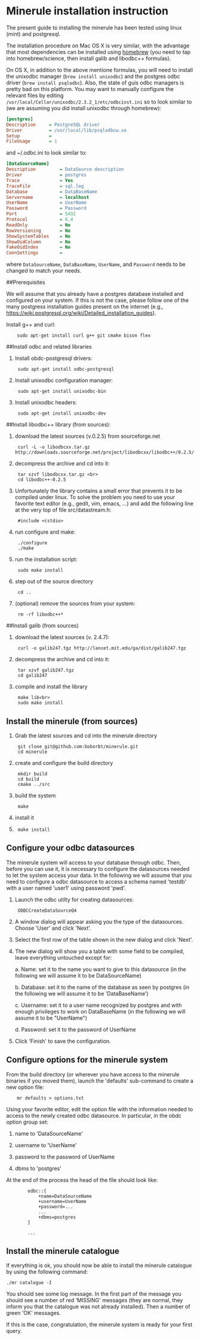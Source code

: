 # Minerule installation instruction

The present guide to installing the minerule has been tested using linux (mint) and postgresql.

The installation procedure on Mac OS X is very similar, with the advantage that most dependencies can be
installed using [homebrew](http://brew.sh) (you need to tap into homebrew/science, then install galib and libodbc++ formulas).

On OS X, in addition to the above mentione formulas, you will need to install the unixodbc manager (``brew install unixodbc``) and the postgres odbc driver (``brew install psqlodbc``). Also, the state of guis odbc managers is pretty bad on this platform. You may want to manually configure the relevant files by editing ``/usr/local/Cellar/unixodbc/2.3.2_1/etc/odbcinst.ini`` so to look similar to (we are assuming you did install unixodbc through homebrew):

```ini
[postgres]
Description     = PostgreSQL driver
Driver          = /usr/local/lib/psqlodbcw.so
Setup           =
FileUsage       = 1
```

and  ~/.odbc.ini to look similar to:

```ini
[DataSourceName]
Description         = DataSource description
Driver              = postgres
Trace               = Yes
TraceFile           = sql.log
Database            = DataBaseName
Servername          = localhost
UserName            = UserName
Password            = Password
Port                = 5432
Protocol            = 6.4
ReadOnly            = No
RowVersioning       = No
ShowSystemTables    = No
ShowOidColumn       = No
FakeOidIndex        = No
ConnSettings        =
```
where ``DataSourceName``, ``DataBaseName``, ``UserName``, and ``Password`` needs to be changed to match your needs.

##Prerequisites

We will assume that you already have a postgres database installed and configured on your system. If this is not the case, please follow one of the many postgress installation guides present on the internet (e.g., https://wiki.postgresql.org/wiki/Detailed_installation_guides).

Install g++ and curl:

		sudo apt-get install curl g++ git cmake bison flex


##Install odbc and related libraries

1. Install obdc-postgresql drivers:

		sudo apt-get install odbc-postgresql

2. Install unixodbc configuration manager:

		sudo apt-get install unixodbc-bin

3. Install unixodbc headers:

		sudo apt-get install unixodbc-dev

##Install libodbc++ library (from sources):

1. download the latest sources (v.0.2.5) from sourceforge.net

		curl -L -o libodbcxx.tar.gz http://downloads.sourceforge.net/project/libodbcxx/libodbc++/0.2.5/libodbc++-0.2.5.tar.gz

2. decompress the archive and cd into it:

		tar xzvf libodbcxx.tar.gz <br>
		cd libodbc++-0.2.5

3. Unfortunately the library contains a small error that prevents it to be compiled under linux. To solve the problem you need to use your favorite text editor (e.g., gedit, vim, emacs, ...) and add the following line at the very top of file src/datastream.h:

		#include <cstdio>

4. run configure and make:

		./configure
		./make

5. run the installation script:

		sudo make install

6. step out of the source directory

		cd ..

7. (optional) remove the sources from your system:

		rm -rf libodbc++*

##Install galib (from sources)

1. download the latest sources (v. 2.4.7):

		curl -o galib247.tgz http://lancet.mit.edu/ga/dist/galib247.tgz

2. decompress the archive and cd into it:

		tar xzvf galib247.tgz
		cd galib247

3. compile and install the library

		make lib<br>
		sudo make install

## Install the minerule (from sources)

<!-- FIXME il minerule non potrà  essere scaricato da kdd in questo modo!! -->

1. Grab the latest sources and cd into the minerule directory

		git clone git@github.com:boborbt/minerule.git
		cd minerule
		
2. create and configure the build directory

		mkdir build
		cd build
		cmake ../src

3. build the system

		make

4. install it

5. 		make install


## Configure your odbc datasources
The minerule system will access to your database through odbc. Then, before you can use it, it is necessary to configure the datasources needed to let the system access your data. In the following we will assume that you need to configure a odbc datasource to access a schema named 'testdb' with a user named 'user1' using password 'pwd'.

1. Launch the odbc utilty for creating datasources:

		ODBCCreateDataSourceQ4

2. A window dialog will appear asking you the type of the datasources. Choose 'User' and click 'Next'.

3. Select the first row of the table shown in the new dialog and click 'Next'.

4. The new dialog will show you a table with some field to be compiled, leave everything untouched except for:

	a. Name: set it to the name you want to give to this datasource (in the following we will assume it to be DataSourceName)

	b. Database: set it to the name of the database as seen by postgres (in the following we will assume it to be 'DataBaseName')

	c. Username: set it to a user name recognized by postgres and with enough privileges to work on DataBaseName (in the following we will assume it to be "UserName")

	d. Password: set it to the password of UserName

5. Click 'Finish' to save the configuration.

## Configure options for the minerule system

From the build directory (or wherever you have access to the minerule binaries if you moved them), launch the 'defaults' sub-command to create a new option file:

		mr defaults > options.txt

Using your favorite editor, edit the option file with the information needed to access to the newly created odbc datasource. In particular, in the obdc option group set:

1.	name to 'DataSourceName'

2.  username to 'UserName'

3.  password to the password of UserName

4. dbms to 'postgres'

At the end of the process the head of the file should look like:

```
		odbc::{
			+name=DataSourceName
			+username=UserName
			+password=...
			...
			+dbms=postgres
		}

		...
```

## Install the minerule catalogue

If everything is ok, you should now be able to install the minerule catalogue by using the following command:

	./mr catalogue -I

You should see some log message. In the first part of the message you should see a number of red 'MISSING' messages (they are normal, they inform you that the catalogue was not already installed). Then a number of green 'OK' messages.

If this is the case, congratulation, the minerule system is ready for your first query.
